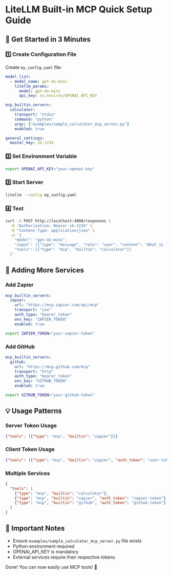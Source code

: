 # LiteLLM Built-in MCP Quick Setup Guide

## 🎯 Get Started in 3 Minutes

### 1️⃣ Create Configuration File

Create `my_config.yaml` file:

```yaml
model_list:
  - model_name: gpt-4o-mini
    litellm_params:
      model: gpt-4o-mini
      api_key: os.environ/OPENAI_API_KEY

mcp_builtin_servers:
  calculator:
    transport: "stdio"
    command: "python"
    args: ["examples/sample_calculator_mcp_server.py"]
    enabled: true

general_settings:
  master_key: sk-1234
```

### 2️⃣ Set Environment Variable

```bash
export OPENAI_API_KEY="your-openai-key"
```

### 3️⃣ Start Server

```bash
litellm --config my_config.yaml
```

### 4️⃣ Test

```bash
curl -X POST http://localhost:4000/responses \
  -H "Authorization: Bearer sk-1234" \
  -H "Content-Type: application/json" \
  -d '{
    "model": "gpt-4o-mini",
    "input": [{"type": "message", "role": "user", "content": "What is 10 + 5?"}],
    "tools": [{"type": "mcp", "builtin": "calculator"}]
  }'
```

## 🔧 Adding More Services

### Add Zapier
```yaml
mcp_builtin_servers:
  zapier:
    url: "https://mcp.zapier.com/api/mcp"
    transport: "sse"
    auth_type: "bearer_token"
    env_key: "ZAPIER_TOKEN"
    enabled: true
```

```bash
export ZAPIER_TOKEN="your-zapier-token"
```

### Add GitHub
```yaml
mcp_builtin_servers:
  github:
    url: "https://mcp.github.com/mcp"
    transport: "http"
    auth_type: "bearer_token"
    env_key: "GITHUB_TOKEN"
    enabled: true
```

```bash
export GITHUB_TOKEN="your-github-token"
```

## 💡 Usage Patterns

### Server Token Usage
```json
{"tools": [{"type": "mcp", "builtin": "zapier"}]}
```

### Client Token Usage
```json
{"tools": [{"type": "mcp", "builtin": "zapier", "auth_token": "user-token"}]}
```

### Multiple Services
```json
{
  "tools": [
    {"type": "mcp", "builtin": "calculator"},
    {"type": "mcp", "builtin": "zapier", "auth_token": "zapier-token"},
    {"type": "mcp", "builtin": "github", "auth_token": "github-token"}
  ]
}
```

## 🚨 Important Notes

- Ensure `examples/sample_calculator_mcp_server.py` file exists
- Python environment required
- OPENAI_API_KEY is mandatory
- External services require their respective tokens

Done! You can now easily use MCP tools! 🎉